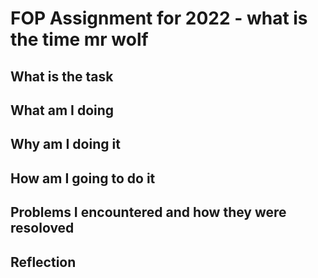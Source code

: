 # FOP Assignment for 2022 - what is the time mr wolf 

## What is the task

## What am I doing

## Why am I doing it 

## How am I going to do it 

## Problems I encountered and how they were resoloved 

## Reflection 